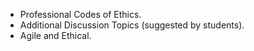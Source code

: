 * Professional Codes of Ethics.
* Additional Discussion Topics (suggested by students).
* Agile and Ethical.
